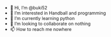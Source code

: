 - 👋 Hi, I’m @buki52
- 👀 I’m interested in Handball and programming
- 🌱 I’m currently learning python
- 💞️ I’m looking to collaborate on nothing
- 📫 How to reach me nowhere

<!---
buki52/buki52 is a ✨ special ✨ repository because its `README.md` (this file) appears on your GitHub profile.
You can click the Preview link to take a look at your changes.
--->
